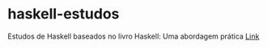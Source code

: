 # haskell-estudos
Estudos de Haskell baseados no livro Haskell: Uma abordagem prática
[Link](http://www.novatec.com.br/livros/haskell/)
